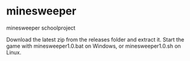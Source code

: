 minesweeper
===========

minesweeper schoolproject

Download the latest zip from the releases folder and extract it.
Start the game with minesweeper1.0.bat on Windows, or minesweeper1.0.sh on Linux.